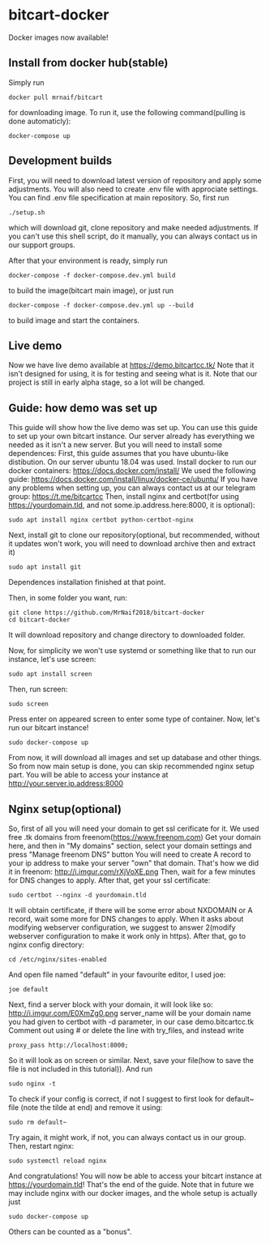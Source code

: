# bitcart-docker

Docker images now available!

Install from docker hub(stable)
------------------------------

Simply run

    docker pull mrnaif/bitcart
    
for downloading image.
To run it, use the following command(pulling is done automaticly):

    docker-compose up

    
Development builds
------------------

First, you will need to download latest version of repository and apply some adjustments.
You will also need to create .env file with approciate settings.
You can find .env file specification at main repository.
So, first run  

    ./setup.sh
  
which will download git, clone repository and make needed adjustments. 
If you can't use this shell script, do it manually, 
you can always contact us in our support groups.

After that your environment is ready, simply run

    docker-compose -f docker-compose.dev.yml build 
    
to build the image(bitcart main image), or just run

    docker-compose -f docker-compose.dev.yml up --build
    
to build image and start the containers.

Live demo
---------
Now we have live demo available at https://demo.bitcartcc.tk/
Note that it isn't designed for using, it is for testing and seeing what is it.
Note that our project is still in early alpha stage, so a lot will be changed.

Guide: how demo was set up
--------------------------
This guide will show how the live demo was set up.
You can use this guide to set up your own bitcart instance.
Our server already has everything we needed as it isn't a new server.
But you will need to install some dependences:
First, this guide assumes that you have ubuntu-like distibution. On our server ubuntu 18.04 was used.
Install docker to run our docker containers:
https://docs.docker.com/install/
We used the following guide:
https://docs.docker.com/install/linux/docker-ce/ubuntu/
If you have any problems when setting up, you can always contact us at our telegram group:
https://t.me/bitcartcc
Then, install nginx and certbot(for using https://yourdomain.tld, and not some.ip.address.here:8000, it is optional):

    sudo apt install nginx certbot python-certbot-nginx 
    
Next, install git to clone our repository(optional, but recommended, without it updates won't work,
you will need to download archive then and extract it)
    
    sudo apt install git
    
Dependences installation finished at that point.

Then, in some folder you want, run:

    git clone https://github.com/MrNaif2018/bitcart-docker
    cd bitcart-docker

It will download repository and change directory to downloaded folder.

Now, for simplicity we won't use systemd or something like that to run our instance, let's use screen:

    sudo apt install screen
    
Then, run screen:

    sudo screen
    
Press enter on appeared screen to enter some type of container.
Now, let's run our bitcart instance!

    sudo docker-compose up
    
From now, it will download all images and set up database and other things.
So from now main setup is done, you can skip recommended nginx setup part.
You will be able to access your instance at
http://your.server.ip.address:8000

Nginx setup(optional)
--------------------
So, first of all you will need your domain to get ssl cerificate for it.
We used free .tk domains from freenom(https://www.freenom.com)
Get your domain here, and then in "My domains" section, select your domain settings and
press "Manage freenom DNS" button
You will need to create A record to your ip address to make your server "own" that domain.
That's how we did it in freenom:
http://i.imgur.com/rXjVoXE.png
Then, wait for a few minutes for DNS changes to apply.
After that, get your ssl certificate:

    sudo certbot --nginx -d yourdomain.tld
   
It will obtain certificate, if there will be some error about NXDOMAIN or A record, wait some more for
DNS changes to apply.
When it asks about modifying webserver configuration, we suggest to answer 2(modify webserver
configuration to make it work only in https).
After that, go to nginx config directory:
    
    cd /etc/nginx/sites-enabled
    
And open file named "default" in your favourite editor, I used joe:

    joe default
    
Next, find a server block with your domain, it will look like so:
http://i.imgur.com/E0XmZg0.png
server_name will be your domain name you had given to certbot with -d parameter, in our case demo.bitcartcc.tk
Comment out using # or delete the line with try_files, and instead write

    proxy_pass http://localhost:8000;

So it will look as on screen or similar.
Next, save your file(how to save the file is not included in this tutorial)).
And run 
    
    sudo nginx -t
    
To check if your config is correct, if not I suggest to first look for
default~ file (note the tilde at end) and remove it using:
    
    sudo rm default~
    
Try again, it might work, if not, you can always contact us in our group.
Then, restart nginx:

    sudo systemctl reload nginx
    
And congratulations! You will now be able to access your bitcart instance at
https://yourdomain.tld!
That's the end of the guide. Note that in future we may include nginx with our docker images, and the whole setup is actually just

    sudo docker-compose up
    
Others can be counted as a "bonus".
